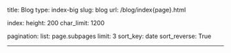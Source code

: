 title: Blog
type: index-big
slug: blog
url: /blog/index{page}.html

index:
    height: 200
    char_limit: 1200

pagination:
    list: page.subpages
    limit: 3
    sort_key: date
    sort_reverse: True

---
